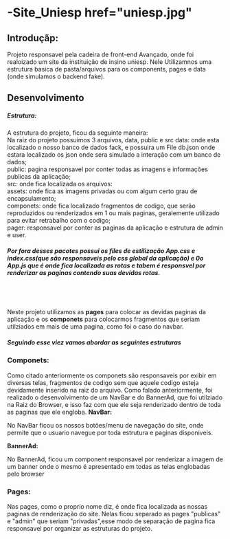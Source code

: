 # -Site_Uniesp  href="uniesp.jpg" 
<h2>Introduçãp:</h2>
<p>
Projeto responsavel pela cadeira de front-end Avançado, onde foi realoizado um site da instituição de insino uniesp.
Nele Utilizamnos uma estrutura basica de pasta/arquivos para os components, pages e data (onde simulamos o backend fake).
</p>

<h2>
Desenvolvimento
</h2>
<p>
        <h5>
            Estrutura:
        </h5> 
    <p>
        A estrutura do projeto, ficou da seguinte maneira: <br/>
        Na raiz do projeto possuimos 3 arquivos, data, public e src
        data: onde esta localizado o nosso banco de dados fack, e possuira um File db.json onde estara localizado os json onde sera simulado a interação com um banco de dados; <br/>
        public: pagina responsavel por conter todas as imagens e informações publicas da aplicação; <br/>
        src: onde fica localizada os arquivos: <br/>
        assets: onde fica as imagens privadas ou com algum certo grau de encapsulamento; <br/>
        componets: onde fica localizado fragmentos de codigo, que serão reproduzidos ou renderizados em 1 ou mais paginas, geralemente utilizado para evitar retrabalho com o codigo; <br/>
        pager: responsavel por conter as paginas da aplicação e estrutura de admin e user. <br/>
        <h5>Por fora desses pacotes possui os files de estilização App.css e index.css(que são responsaveis pelo css global da aplicação) e 0o App.js que é onde fica localizada as rotas e tabem é responsvel por renderizar as paginas contendo suas devidas rotas.</h5>
    </p>
    <br/><br/>
    </br>
    Neste projeto utilizamos as <strong>pages</strong> para colocar as devidas paginas da aplicação e os <strong>componets</strong> para colocarmos fragmentos que seriam utilziados em mais de uma pagina, como foi o caso do navbar.
    <br/>
    <h5>Seguindo esse viez vamos abordar as seguintes estruturas
    <h3>
        Componets:
    </h3>
    <p>
        Como citado anteriormente os componets são responsaveis por exibir em diversas telas, fragmentos de codigo sem que aquele codigo esteja devidamente inserido na raiz do arquivo.
        Como falado anteriormente, foi realizado o desenvolvimento de um NavBar e do BannerAd, que foi utilziado na Raiz do Browser, e isso faz com  que ele seja renderizado dentro de toda as paginas que ele engloba.
        <strong>
        NavBar:
        </strong>
        <p>
         No NavBar ficou os nossos botões/menu de navegação do site, onde permite que o usuario navegue por toda estrutura e paginas disponiveis.
        </p>
        <strong>
        BannerAd:
        </strong>
        <p>
         No BannerAd, ficou um component responsavel por renderizar a imagem de um banner onde o mesmo é apresentado em todas as telas englobadas pelo browser
        </p>
    </p>    
    <h3>
        Pages:
    </h3>
    <p>
        Nas pages, como o proprio nome diz, é onde fica localizada as nossas paginas de renderização do site. Nelas ficou separado as pages "publicas" e "admin" que seriam "privadas",esse modo de separação de pagina fica responsavel por organizar as estruturas do projeto.
    </p>
</p>